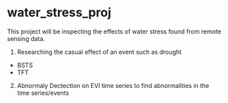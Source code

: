 # water_stress_proj

This project will be inspecting the effects of water stress found from remote sensing data.


1. Researching the casual effect of an event such as drought
  - BSTS
  - TFT
  
2. Abnormaly Dectection on EVI time series to find abnormalities in the time series/events
